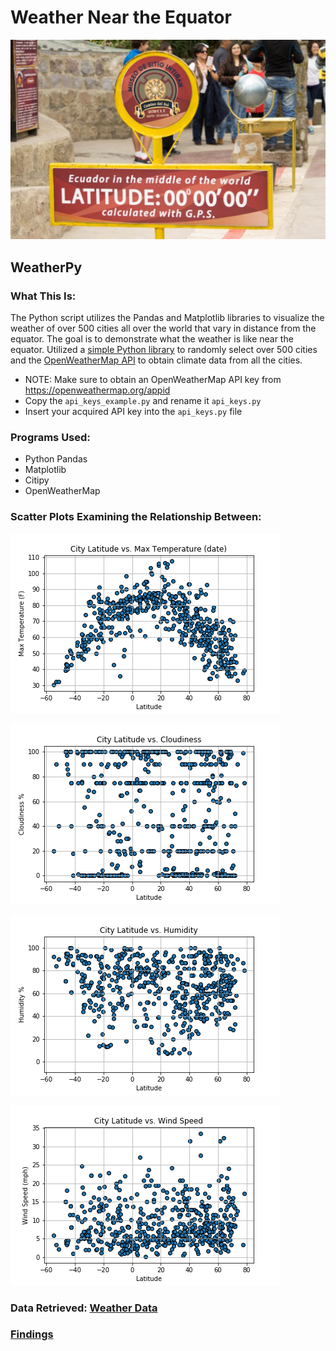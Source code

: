 # Weather Near the Equator 

![Equator](images/equatorsign.png)

## WeatherPy

### What This Is:
The Python script utilizes the Pandas and Matplotlib libraries to visualize the weather of over 500 cities all over the world that vary in distance from the equator. The goal is to demonstrate what the weather is like near the equator. Utilized a [simple Python library](https://pypi.python.org/pypi/citipy) to randomly select over 500 cities and the [OpenWeatherMap API](https://openweathermap.org/api) to obtain climate data from all the cities.

* NOTE: Make sure to obtain an OpenWeatherMap API key from https://openweathermap.org/appid
* Copy the `api_keys_example.py` and rename it `api_keys.py`
* Insert your acquired API key into the `api_keys.py` file

### Programs Used:
* Python Pandas
* Matplotlib
* Citipy
* OpenWeatherMap

### Scatter Plots Examining the Relationship Between:

![Latitude vs. Temp](images/latvstemp.png)

![Latitude vs. Cloudiness](images/latvscloudiness.png)

![Latitude vs. Humidity](images/latvshumidity.png)

![Latitude vs. Wind Speed](images/latvswindspeed.png)

### Data Retrieved: [Weather Data](output_data/cities.csv)

### [Findings](findings.txt)
